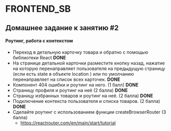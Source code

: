 # FRONTEND_SB

## Домашнее задание к занятию #2

#### Роутинг, работа с контекстом

- Переход в детальную карточку товара и обратно с помощью библиотеки React
  **DONE**
- На странице детальной карточки разместите кнопку назад, нажатие на
  которую перенаправляет пользователя на предыдущую страницу (если
  есть state в объекте location ) или по умолчанию перенаправляет на
  список всех карточек. **DONE**
- Компонент 404 ошибки и роутинг на него. (1 балл)
  **DONE**
- Страницу профиля и роутинг на неё (2 балла)
  **DONE**
- Страницу избранных товаров и роутинг на неё. (2 балла)
  **DONE**
- Подключение контекста пользователя и списка товаров. (2 балла)
  **DONE**
- Сделайте роутинг с использованием функции createBrowserRouter (3 балла)
  - https://reactrouter.com/en/main/start/tutorial
